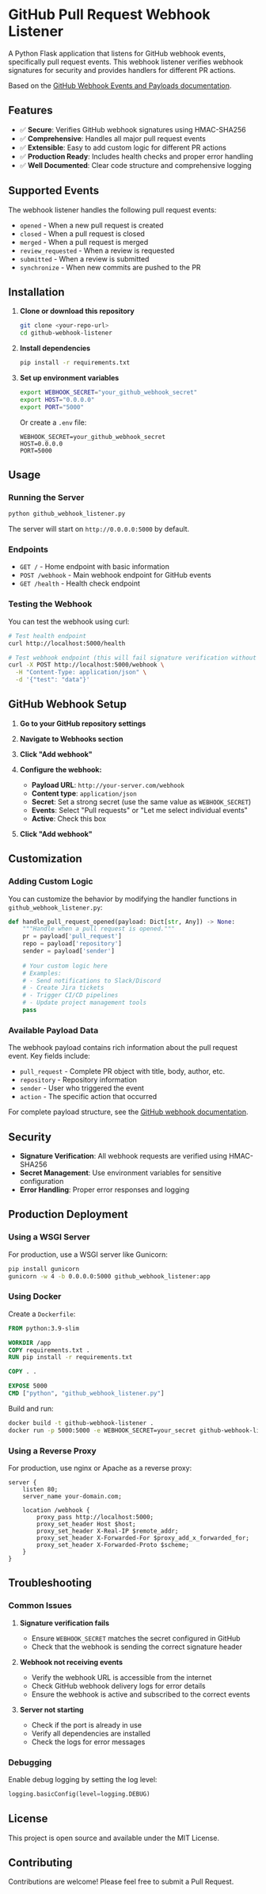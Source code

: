 # GitHub Pull Request Webhook Listener

A Python Flask application that listens for GitHub webhook events, specifically pull request events. This webhook listener verifies webhook signatures for security and provides handlers for different PR actions.

Based on the [GitHub Webhook Events and Payloads documentation](https://docs.github.com/en/webhooks/webhook-events-and-payloads#pull_request).

## Features

- ✅ **Secure**: Verifies GitHub webhook signatures using HMAC-SHA256
- ✅ **Comprehensive**: Handles all major pull request events
- ✅ **Extensible**: Easy to add custom logic for different PR actions
- ✅ **Production Ready**: Includes health checks and proper error handling
- ✅ **Well Documented**: Clear code structure and comprehensive logging

## Supported Events

The webhook listener handles the following pull request events:

- `opened` - When a new pull request is created
- `closed` - When a pull request is closed
- `merged` - When a pull request is merged
- `review_requested` - When a review is requested
- `submitted` - When a review is submitted
- `synchronize` - When new commits are pushed to the PR

## Installation

1. **Clone or download this repository**
   ```bash
   git clone <your-repo-url>
   cd github-webhook-listener
   ```

2. **Install dependencies**
   ```bash
   pip install -r requirements.txt
   ```

3. **Set up environment variables**
   ```bash
   export WEBHOOK_SECRET="your_github_webhook_secret"
   export HOST="0.0.0.0"
   export PORT="5000"
   ```

   Or create a `.env` file:
   ```
   WEBHOOK_SECRET=your_github_webhook_secret
   HOST=0.0.0.0
   PORT=5000
   ```

## Usage

### Running the Server

```bash
python github_webhook_listener.py
```

The server will start on `http://0.0.0.0:5000` by default.

### Endpoints

- `GET /` - Home endpoint with basic information
- `POST /webhook` - Main webhook endpoint for GitHub events
- `GET /health` - Health check endpoint

### Testing the Webhook

You can test the webhook using curl:

```bash
# Test health endpoint
curl http://localhost:5000/health

# Test webhook endpoint (this will fail signature verification without proper headers)
curl -X POST http://localhost:5000/webhook \
  -H "Content-Type: application/json" \
  -d '{"test": "data"}'
```

## GitHub Webhook Setup

1. **Go to your GitHub repository settings**
2. **Navigate to Webhooks section**
3. **Click "Add webhook"**
4. **Configure the webhook:**
   - **Payload URL**: `http://your-server.com/webhook`
   - **Content type**: `application/json`
   - **Secret**: Set a strong secret (use the same value as `WEBHOOK_SECRET`)
   - **Events**: Select "Pull requests" or "Let me select individual events"
   - **Active**: Check this box

5. **Click "Add webhook"**

## Customization

### Adding Custom Logic

You can customize the behavior by modifying the handler functions in `github_webhook_listener.py`:

```python
def handle_pull_request_opened(payload: Dict[str, Any]) -> None:
    """Handle when a pull request is opened."""
    pr = payload['pull_request']
    repo = payload['repository']
    sender = payload['sender']
    
    # Your custom logic here
    # Examples:
    # - Send notifications to Slack/Discord
    # - Create Jira tickets
    # - Trigger CI/CD pipelines
    # - Update project management tools
    pass
```

### Available Payload Data

The webhook payload contains rich information about the pull request event. Key fields include:

- `pull_request` - Complete PR object with title, body, author, etc.
- `repository` - Repository information
- `sender` - User who triggered the event
- `action` - The specific action that occurred

For complete payload structure, see the [GitHub webhook documentation](https://docs.github.com/en/webhooks/webhook-events-and-payloads#pull_request).

## Security

- **Signature Verification**: All webhook requests are verified using HMAC-SHA256
- **Secret Management**: Use environment variables for sensitive configuration
- **Error Handling**: Proper error responses and logging

## Production Deployment

### Using a WSGI Server

For production, use a WSGI server like Gunicorn:

```bash
pip install gunicorn
gunicorn -w 4 -b 0.0.0.0:5000 github_webhook_listener:app
```

### Using Docker

Create a `Dockerfile`:

```dockerfile
FROM python:3.9-slim

WORKDIR /app
COPY requirements.txt .
RUN pip install -r requirements.txt

COPY . .

EXPOSE 5000
CMD ["python", "github_webhook_listener.py"]
```

Build and run:

```bash
docker build -t github-webhook-listener .
docker run -p 5000:5000 -e WEBHOOK_SECRET=your_secret github-webhook-listener
```

### Using a Reverse Proxy

For production, use nginx or Apache as a reverse proxy:

```nginx
server {
    listen 80;
    server_name your-domain.com;
    
    location /webhook {
        proxy_pass http://localhost:5000;
        proxy_set_header Host $host;
        proxy_set_header X-Real-IP $remote_addr;
        proxy_set_header X-Forwarded-For $proxy_add_x_forwarded_for;
        proxy_set_header X-Forwarded-Proto $scheme;
    }
}
```

## Troubleshooting

### Common Issues

1. **Signature verification fails**
   - Ensure `WEBHOOK_SECRET` matches the secret configured in GitHub
   - Check that the webhook is sending the correct signature header

2. **Webhook not receiving events**
   - Verify the webhook URL is accessible from the internet
   - Check GitHub webhook delivery logs for error details
   - Ensure the webhook is active and subscribed to the correct events

3. **Server not starting**
   - Check if the port is already in use
   - Verify all dependencies are installed
   - Check the logs for error messages

### Debugging

Enable debug logging by setting the log level:

```python
logging.basicConfig(level=logging.DEBUG)
```

## License

This project is open source and available under the MIT License.

## Contributing

Contributions are welcome! Please feel free to submit a Pull Request.

